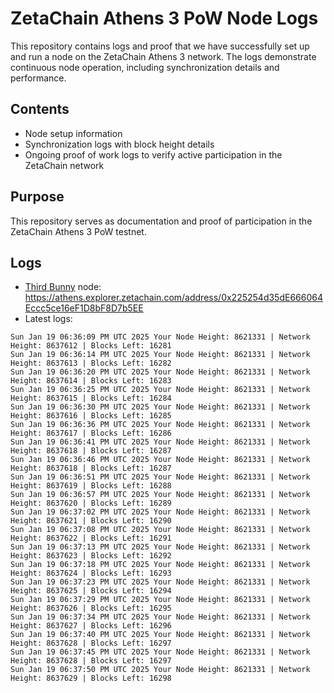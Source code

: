 # ZetaChain Athens 3 PoW Node Logs
This repository contains logs and proof that we have successfully set up and run a node on the ZetaChain Athens 3 network. The logs demonstrate continuous node operation, including synchronization details and performance.

## Contents
- Node setup information
- Synchronization logs with block height details
- Ongoing proof of work logs to verify active participation in the ZetaChain network

## Purpose
This repository serves as documentation and proof of participation in the ZetaChain Athens 3 PoW testnet.

## Logs

- [Third Bunny](https://thirdbunny.xyz/) node: https://athens.explorer.zetachain.com/address/0x225254d35dE666064Eccc5ce16eF1D8bF8D7b5EE
- Latest logs:
```
Sun Jan 19 06:36:09 PM UTC 2025 Your Node Height: 8621331 | Network Height: 8637612 | Blocks Left: 16281
Sun Jan 19 06:36:14 PM UTC 2025 Your Node Height: 8621331 | Network Height: 8637613 | Blocks Left: 16282
Sun Jan 19 06:36:20 PM UTC 2025 Your Node Height: 8621331 | Network Height: 8637614 | Blocks Left: 16283
Sun Jan 19 06:36:25 PM UTC 2025 Your Node Height: 8621331 | Network Height: 8637615 | Blocks Left: 16284
Sun Jan 19 06:36:30 PM UTC 2025 Your Node Height: 8621331 | Network Height: 8637616 | Blocks Left: 16285
Sun Jan 19 06:36:36 PM UTC 2025 Your Node Height: 8621331 | Network Height: 8637617 | Blocks Left: 16286
Sun Jan 19 06:36:41 PM UTC 2025 Your Node Height: 8621331 | Network Height: 8637618 | Blocks Left: 16287
Sun Jan 19 06:36:46 PM UTC 2025 Your Node Height: 8621331 | Network Height: 8637618 | Blocks Left: 16287
Sun Jan 19 06:36:51 PM UTC 2025 Your Node Height: 8621331 | Network Height: 8637619 | Blocks Left: 16288
Sun Jan 19 06:36:57 PM UTC 2025 Your Node Height: 8621331 | Network Height: 8637620 | Blocks Left: 16289
Sun Jan 19 06:37:02 PM UTC 2025 Your Node Height: 8621331 | Network Height: 8637621 | Blocks Left: 16290
Sun Jan 19 06:37:08 PM UTC 2025 Your Node Height: 8621331 | Network Height: 8637622 | Blocks Left: 16291
Sun Jan 19 06:37:13 PM UTC 2025 Your Node Height: 8621331 | Network Height: 8637623 | Blocks Left: 16292
Sun Jan 19 06:37:18 PM UTC 2025 Your Node Height: 8621331 | Network Height: 8637624 | Blocks Left: 16293
Sun Jan 19 06:37:23 PM UTC 2025 Your Node Height: 8621331 | Network Height: 8637625 | Blocks Left: 16294
Sun Jan 19 06:37:29 PM UTC 2025 Your Node Height: 8621331 | Network Height: 8637626 | Blocks Left: 16295
Sun Jan 19 06:37:34 PM UTC 2025 Your Node Height: 8621331 | Network Height: 8637627 | Blocks Left: 16296
Sun Jan 19 06:37:40 PM UTC 2025 Your Node Height: 8621331 | Network Height: 8637628 | Blocks Left: 16297
Sun Jan 19 06:37:45 PM UTC 2025 Your Node Height: 8621331 | Network Height: 8637628 | Blocks Left: 16297
Sun Jan 19 06:37:50 PM UTC 2025 Your Node Height: 8621331 | Network Height: 8637629 | Blocks Left: 16298
```
